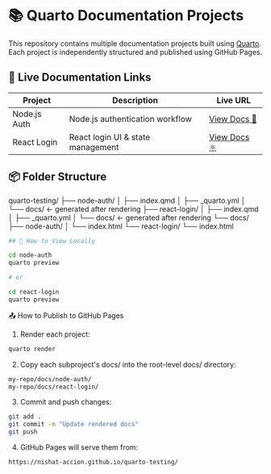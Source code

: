 # 📚 Quarto Documentation Projects

This repository contains multiple documentation projects built using [Quarto](https://quarto.org/). Each project is independently structured and published using GitHub Pages.

## 🔗 Live Documentation Links

| Project        | Description                         | Live URL                                                                 |
|----------------|-------------------------------------|--------------------------------------------------------------------------|
| Node.js Auth   | Node.js authentication workflow     | [View Docs 🔐](https://nishat-accion.github.io/quarto-testing/node-auth/) |
| React Login    | React login UI & state management   | [View Docs ⚛️](https://nishat-accion.github.io/quarto-testing/react-login/) |

## 📦 Folder Structure

quarto-testing/
├── node-auth/
│ ├── index.qmd
│ ├── _quarto.yml
│ └── docs/ ← generated after rendering
├── react-login/
│ ├── index.qmd
│ ├── _quarto.yml
│ └── docs/ ← generated after rendering
└── docs/
├── node-auth/
│ └── index.html
└── react-login/
└── index.html


```bash
## 🚀 How to View Locally
```

```bash
cd node-auth
quarto preview

# or

cd react-login
quarto preview
```

📤 How to Publish to GitHub Pages

1. Render each project:

```bash
quarto render
```

2. Copy each subproject's docs/ into the root-level docs/ directory:

```bash
my-repo/docs/node-auth/
my-repo/docs/react-login/
```

3. Commit and push changes:

```bash
git add .
git commit -m "Update rendered docs"
git push
```

4. GitHub Pages will serve them from:

```bash
https://nishat-accion.github.io/quarto-testing/
```
